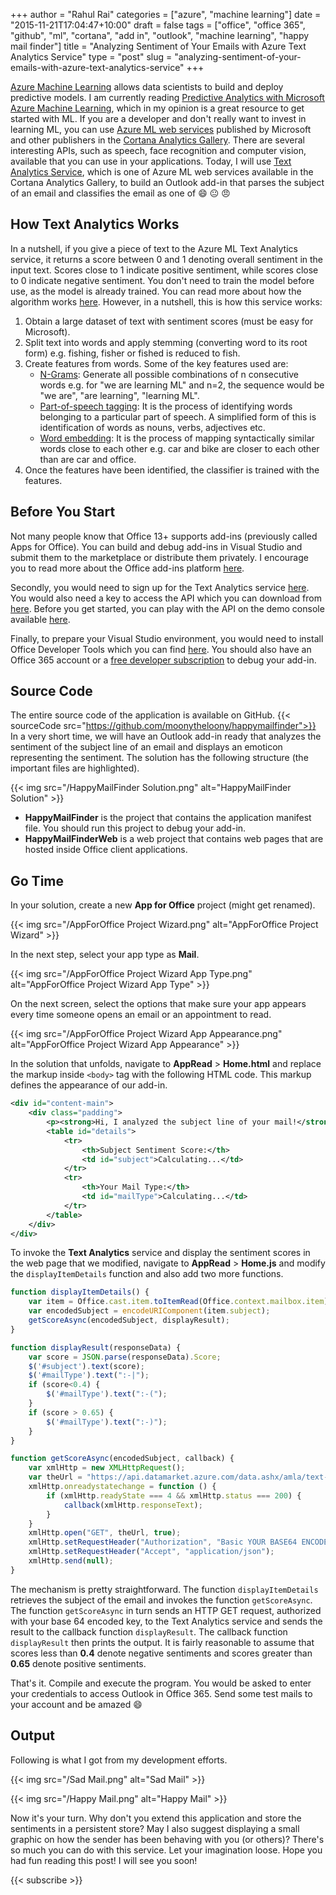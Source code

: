 +++
author = "Rahul Rai"
categories = ["azure", "machine learning"]
date = "2015-11-21T17:04:47+10:00"
draft = false
tags = ["office", "office 365", "github", "ml", "cortana", "add in", "outlook", "machine learning", "happy mail finder"]
title = "Analyzing Sentiment of Your Emails with Azure Text Analytics Service"
type = "post"
slug = "analyzing-sentiment-of-your-emails-with-azure-text-analytics-service"
+++

[Azure Machine Learning](https://azure.microsoft.com/en-us/services/machine-learning/) allows data scientists to build and deploy predictive models. I am currently reading [Predictive Analytics with Microsoft Azure Machine Learning](http://www.apress.com/9781484204467), which in my opinion is a great resource to get started with ML. If you are a developer and don't really want to invest in learning ML, you can use [Azure ML web services](https://gallery.cortanaanalytics.com/browse/?categories=[%22Machine%20Learning%20API%22]) published by Microsoft and other publishers in the [Cortana Analytics Gallery](https://gallery.cortanaanalytics.com/). There are several interesting APIs, such as speech, face recognition and computer vision, available that you can use in your applications. Today, I will use [Text Analytics Service](https://azure.microsoft.com/en-us/documentation/articles/machine-learning-apps-text-analytics/), which is one of Azure ML web services available in the Cortana Analytics Gallery, to build an Outlook add-in that parses the subject of an email and classifies the email as one of :smile: :neutral_face: :angry:

## How Text Analytics Works

In a nutshell, if you give a piece of text to the Azure ML Text Analytics service, it returns a score between 0 and 1 denoting overall sentiment in the input text. Scores close to 1 indicate positive sentiment, while scores close to 0 indicate negative sentiment. You don't need to train the model before use, as the model is already trained. You can read more about how the algorithm works [here](http://blogs.technet.com/b/machinelearning/archive/2015/04/08/introducing-text-analytics-in-the-azure-ml-marketplace.aspx). However, in a nutshell, this is how this service works:

1. Obtain a large dataset of text with sentiment scores (must be easy for Microsoft).
2. Split text into words and apply stemming (converting word to its root form) e.g. fishing, fisher or fished is reduced to fish.
3. Create features from words. Some of the key features used are:
	*   [N-Grams](https://en.wikipedia.org/wiki/N-gram): Generate all possible combinations of n consecutive words e.g. for "we are learning ML" and n=2, the sequence would be "we are", "are learning", "learning ML".
	*   [Part-of-speech tagging](http://en.wikipedia.org/wiki/Part-of-speech_tagging): It is the process of identifying words belonging to a particular part of speech. A simplified form of this is identification of words as nouns, verbs, adjectives etc.
	*   [Word embedding](http://en.wikipedia.org/wiki/Word_embedding): It is the process of mapping syntactically similar words close to each other e.g. car and bike are closer to each other than are car and office.
4. Once the features have been identified, the classifier is trained with the features.

## Before You Start

Not many people know that Office 13+ supports add-ins (previously called Apps for Office). You can build and debug add-ins in Visual Studio and submit them to the marketplace or distribute them privately. I encourage you to read more about the Office add-ins platform [here](https://msdn.microsoft.com/en-us/library/office/jj220082.aspx).

Secondly, you would need to sign up for the Text Analytics service [here](https://datamarket.azure.com/dataset/amla/text-analytics). You would also need a key to access the API which you can download from [here](https://datamarket.azure.com/account/keys). Before you get started, you can play with the API on the demo console available [here](https://text-analytics-demo.azurewebsites.net/).

Finally, to prepare your Visual Studio environment, you would need to install Office Developer Tools which you can find [here](https://www.visualstudio.com/en-us/features/office-tools-vs.aspx). You should also have an Office 365 account or a [free developer subscription](https://msdn.microsoft.com/en-us/office/office365/howto/setup-development-environment) to debug your add-in.

## Source Code

The entire source code of the application is available on GitHub. {{< sourceCode src="https://github.com/moonytheloony/happymailfinder">}} In a very short time, we will have an Outlook add-in ready that analyzes the sentiment of the subject line of an email and displays an emoticon representing the sentiment. The solution has the following structure (the important files are highlighted).

{{< img src="/HappyMailFinder Solution.png" alt="HappyMailFinder Solution" >}}

*   **HappyMailFinder** is the project that contains the application manifest file. You should run this project to debug your add-in.
*   **HappyMailFinderWeb** is a web project that contains web pages that are hosted inside Office client applications.

## Go Time

In your solution, create a new **App for Office** project (might get renamed).

{{< img src="/AppForOffice Project Wizard.png" alt="AppForOffice Project Wizard" >}}

In the next step, select your app type as **Mail**.

{{< img src="/AppForOffice Project Wizard App Type.png" alt="AppForOffice Project Wizard App Type" >}}

On the next screen, select the options that make sure your app appears every time someone opens an email or an appointment to read.

{{< img src="/AppForOffice Project Wizard App Appearance.png" alt="AppForOffice Project Wizard App Appearance" >}}

In the solution that unfolds, navigate to **AppRead** > **Home.html** and replace the markup inside `<body>` tag with the following HTML code. This markup defines the appearance of our add-in.

~~~XML 
<div id="content-main">
    <div class="padding">
        <p><strong>Hi, I analyzed the subject line of your mail!</strong></p>
        <table id="details">
            <tr>
                <th>Subject Sentiment Score:</th>
                <td id="subject">Calculating...</td>
            </tr>
            <tr>
                <th>Your Mail Type:</th>
                <td id="mailType">Calculating...</td>
            </tr>
        </table>
    </div>
</div>
~~~

To invoke the **Text Analytics** service and display the sentiment scores in the web page that we modified, navigate to **AppRead** > **Home.js** and modify the `displayItemDetails` function and also add two more functions.

~~~JavaScript 
function displayItemDetails() {
    var item = Office.cast.item.toItemRead(Office.context.mailbox.item);
    var encodedSubject = encodeURIComponent(item.subject);
    getScoreAsync(encodedSubject, displayResult);
}

function displayResult(responseData) {
    var score = JSON.parse(responseData).Score;
    $('#subject').text(score);
    $('#mailType').text(":-|");
    if (score<0.4) {
        $('#mailType').text(":-(");
    }
    if (score > 0.65) {
        $('#mailType').text(":-)");
    }
}

function getScoreAsync(encodedSubject, callback) {
    var xmlHttp = new XMLHttpRequest();
    var theUrl = "https://api.datamarket.azure.com/data.ashx/amla/text-analytics/v1/GetSentiment?Text=" + encodedSubject;
    xmlHttp.onreadystatechange = function () {
        if (xmlHttp.readyState === 4 && xmlHttp.status === 200) {
            callback(xmlHttp.responseText);
        }
    }
    xmlHttp.open("GET", theUrl, true);
    xmlHttp.setRequestHeader("Authorization", "Basic YOUR BASE64 ENCODED KEY");
    xmlHttp.setRequestHeader("Accept", "application/json");
    xmlHttp.send(null);
}
~~~

The mechanism is pretty straightforward. The function `displayItemDetails` retrieves the subject of the email and invokes the function `getScoreAsync`. The function `getScoreAsync` in turn sends an HTTP GET request, authorized with your base 64 encoded key, to the Text Analytics service and sends the result to the callback function `displayResult`. The callback function `displayResult` then prints the output. It is fairly reasonable to assume that scores less than **0.4** denote negative sentiments and scores greater than **0.65** denote positive sentiments.

That's it. Compile and execute the program. You would be asked to enter your credentials to access Outlook in Office 365\. Send some test mails to your account and be amazed :smile:

## Output

Following is what I got from my development efforts.

{{< img src="/Sad Mail.png" alt="Sad Mail" >}}

{{< img src="/Happy Mail.png" alt="Happy Mail" >}}

Now it's your turn. Why don't you extend this application and store the sentiments in a persistent store? May I also suggest displaying a small graphic on how the sender has been behaving with you (or others)? There's so much you can do with this service. Let your imagination loose. Hope you had fun reading this post! I will see you soon!

{{< subscribe >}}